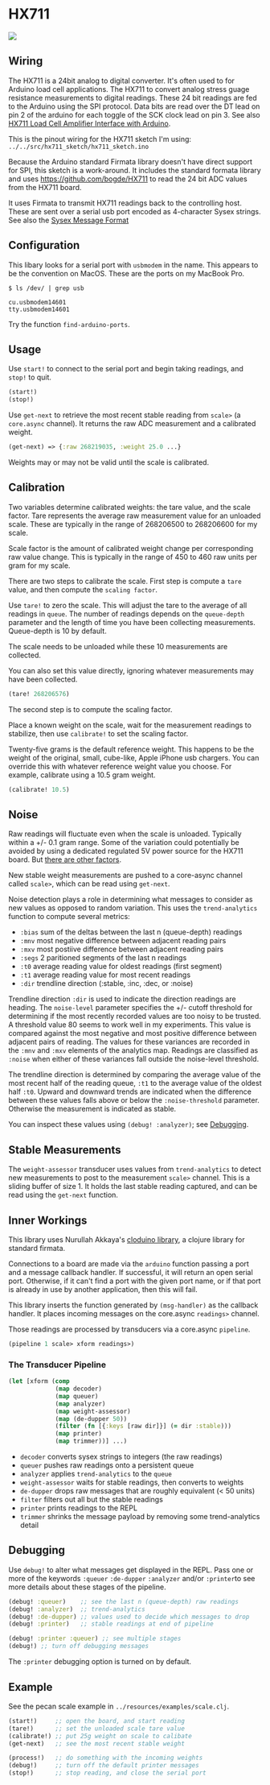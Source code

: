 # HX711


![](images/resized.jpg)

## Wiring

The HX711 is a 24bit analog to digital converter.  It's often used to
for Arduino load cell applications.  The HX711 to convert
analog stress guage resistance measurements to digital readings.
These 24 bit readings are fed to the Arduino using the SPI protocol.
Data bits are read over the DT lead on pin 2 of the arduino for each
toggle of the SCK clock lead on pin 3. See also [HX711 Load Cell
Amplifier Interface with
Arduino](https://circuits4you.com/2016/11/25/hx711-arduino-load-cell/).

This is the pinout wiring for the HX711 sketch I'm using:
`../../src/hx711_sketch/hx711_sketch.ino`


Because the Arduino standard Firmata library doesn't have direct
support for SPI, this sketch is a work-around.  It includes the
standard formata library and uses <https://github.com/bogde/HX711> to
read the 24 bit ADC values from the HX711 board.

It uses Firmata to transmit HX711 readings back to the controlling
host. These are sent over a serial usb port encoded as 4-character
Sysex strings.  See also the [Sysex Message
Format](http://firmata.org/wiki/V2.2ProtocolDetails)

## Configuration
This libary looks for a serial port with `usbmodem` in the name. This
appears to be the convention on MacOS. These are the ports on my
MacBook Pro.

``` shell
$ ls /dev/ | grep usb

cu.usbmodem14601
tty.usbmodem14601
```
Try the function  `find-arduino-ports`.

## Usage

Use `start!` to connect to the serial port and begin taking readings,
and `stop!` to quit.

``` clojure
(start!)
(stop!)
```

Use `get-next` to retrieve the most recent stable reading from `scale>` (a
 `core.async` channel). It returns the raw ADC measurement and a calibrated weight.

``` clojure
(get-next) => {:raw 268219035, :weight 25.0 ...}
```

Weights may or may not be valid until the scale is calibrated.

## Calibration
Two variables determine calibrated weights: the tare value,
and the scale factor.  Tare represents the average raw measurement
value for an unloaded scale.  These are typically in the range of
268206500 to 268206600 for my scale.

Scale factor is the amount of calibrated weight change per
corresponding raw value change.  This is typically in the range of 450
to 460 raw units per gram for my scale.

There are two steps to calibrate the scale.  First step is compute a
`tare` value, and then compute the `scaling factor`.

Use `tare!` to zero the scale.  This will adjust the tare to the
average of all readings in `queue`.  The number of readings depends on
the `queue-depth` parameter and the length of time you have been
collecting measurements. Queue-depth is 10 by default.

The scale needs to be unloaded while these 10 measurements are
collected. 

You can also set this value directly, ignoring whatever measurements
may have been collected.

``` clojure
(tare! 268206576)
```

The second step is to compute the scaling factor.

Place a known weight on the scale, wait for the measurement readings
to stabilize, then use `calibrate!` to set the scaling factor. 

Twenty-five grams is the default reference weight.  This happens
to be the weight of the original, small, cube-like, Apple iPhone usb
chargers.  You can override this with whatever reference weight value
you choose.  For example, calibrate using a 10.5 gram weight.

``` clojure
(calibrate! 10.5)
```

## Noise

Raw readings will fluctuate even when the scale is unloaded.  Typically
within a +/- 0.1 gram range.  Some of the variation could potentially
be avoided by using a dedicated regulated 5V power source for the
HX711 board.  But [there are other factors](https://forum.arduino.cc/index.php?topic=365107.0).

New stable weight measurements are pushed to a core-async channel called
`scale>`, which can be read using `get-next`.

Noise detection plays a role in determining what messages to consider
as new values as opposed to random variation. This uses the
`trend-analytics` function to compute several metrics:

* `:bias` sum of the deltas between the last n (queue-depth) readings
* `:mnv`  most negative difference between adjacent reading pairs
* `:mxv`  most postiive difference between adjacent reading pairs
* `:segs` 2 paritioned segments of the last n readings
* `:t0`   average reading value for oldest readings (first segment)
* `:t1`   average reading value for most recent readings
* `:dir`  trendline direction (:stable, :inc, :dec, or :noise)

Trendline direction `:dir` is used to indicate the direction readings
are heading.  The `noise-level` parameter specifies the +/- cutoff
threshold for determining if the most recently recorded values are too
noisy to be trusted.  A threshold value 80 seems to work well in my
experiments.  This value is compared against the most negative and
most positive difference between adjacent pairs of reading.  The
values for these variances are recorded in the `:mnv` and `:mxv`
elements of the analytics map. Readings are classified as `:noise`
when either of these variances fall outside the noise-level threshold.

The trendline direction is determined by comparing the average value
of the most recent half of the reading queue, `:t1` to the average
value of the oldest half `:t0`.  Upward and downward trends are
indicated when the difference between these values falls above or
below the `:noise-threshold` parameter.  Otherwise the measurement is
indicated as stable.

You can inspect these values using `(debug! :analyzer)`; see [Debugging](##Debugging).

## Stable Measurements
The `weight-assessor` transducer uses values from `trend-analytics` to
detect new measurements to post to the measurement `scale>` channel.  This is
a sliding buffer of size 1. It holds the last stable reading captured,
and can be read using the `get-next` function.


## Inner Workings

This library uses Nurullah Akkaya's [cloduino
library](https://github.com/nakkaya/clodiuno), a clojure library for
standard firmata.

Connections to a board are made via the `arduino` function passing a
port and a message callback handler.  If successful, it will return an
open serial port.  Otherwise, if it can't find a port with the given
port name, or if that port is already in use by another application,
then this will fail.

This library inserts the function generated by `(msg-handler)` as the
callback handler. It places incoming messages on the
core.async `readings>` channel.

Those readings are processed by transducers via a core.async `pipeline`.

``` clojure
(pipeline 1 scale> xform readings>)
```

### The Transducer Pipeline

``` clojure
(let [xform (comp
             (map decoder)
             (map queuer)
             (map analyzer)
             (map weight-assessor)
             (map (de-dupper 50))
             (filter (fn [{:keys [raw dir]}] (= dir :stable)))
             (map printer)
             (map trimmer))] ...)
```

  * `decoder`  converts sysex strings to integers (the raw readings)
  * `queuer`   pushes raw readings onto a persistent queue
  * `analyzer` applies `trend-analytics` to the `queue`
  * `weight-assessor` waits for stable readings, then converts to weights
  * `de-dupper` drops raw messages that are roughly equivalent (< 50 units)
  * `filter`   filters out all but the stable readings
  * `printer`  prints readings to the REPL
  * `trimmer`  shrinks the message payload by removing some trend-analytics detail
  
  
## Debugging 

Use `debug!` to alter what messages get displayed in the REPL.
Pass one or more of the keywords `:queuer` `:de-dupper` `:analyzer`
and/or `:printer`to see more details about these stages of the pipeline.

``` clojure
(debug! :queuer)    ;; see the last n (queue-depth) raw readings
(debug! :analyzer)  ;; trend-analytics
(debug! :de-dupper) ;; values used to decide which messages to drop
(debug! :printer)   ;; stable readings at end of pipeline

(debug! :printer :queuer) ;; see multiple stages
(debug!) ;; turn off debugging messages

```

The `:printer` debugging option is turned on by default.


## Example

See the pecan scale example in `../resources/examples/scale.clj`.

``` clojure
(start!)     ;; open the board, and start reading
(tare!)      ;; set the unloaded scale tare value
(calibrate!) ;; put 25g weight on scale to calibate
(get-next)   ;; see the most recent stable weight

(process!)   ;; do something with the incoming weights
(debug!)     ;; turn off the default printer messages
(stop!)      ;; stop reading, and close the serial port
```





